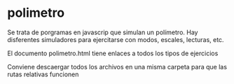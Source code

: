 # polimetro
Se trata de porgramas en javascrip que simulan un polímetro.
Hay disferentes simuladores para ejercitarse con modos, escales, lecturas, etc.

El documento polimetro.html tiene enlaces a todos los tipos de ejercicios

Conviene descaergar todos los archivos en una misma carpeta para que las rutas relativas funcionen

